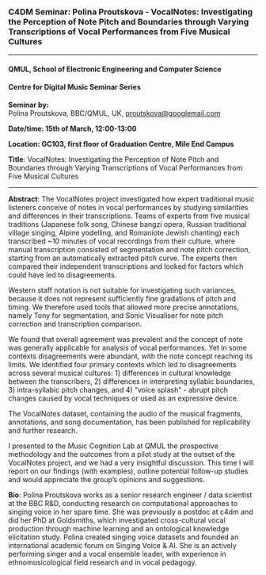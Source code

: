 <!--
 * @Author: nicolaus625 ma_nicolaus@163.com
 * @Date: 2024-03-12 17:03:37
 * @LastEditors: nicolaus625 ma_nicolaus@163.com
 * @LastEditTime: 2024-03-12 17:09:08
 * @FilePath: /c4dmpoole/input/news/news.2024-03-15.C4DM_Polina_Proutskova.md
 * @Description: 这是默认设置,请设置`customMade`, 打开koroFileHeader查看配置 进行设置: https://github.com/OBKoro1/koro1FileHeader/wiki/%E9%85%8D%E7%BD%AE
-->
### C4DM Seminar: Polina Proutskova - VocalNotes: Investigating the Perception of Note Pitch and Boundaries through Varying Transcriptions of Vocal Performances from Five Musical Cultures
-----------------

#### QMUL, School of Electronic Engineering and Computer Science

#### Centre for Digital Music Seminar Series

**Seminar by:**   
    Polina Proutskova, BBC/QMUL, UK, proutskova@googlemail.com

**Date/time:  15th of March, 12:00-13:00**

**Location: GC103, first floor of Graduation Centre, Mile End Campus**


<b>Title</b>: VocalNotes: Investigating the Perception of Note Pitch and Boundaries through Varying Transcriptions of Vocal Performances from Five Musical Cultures

-----------------

<b>Abstract</b>:
The VocalNotes project investigated how expert traditional music listeners conceive of notes in vocal performances by studying similarities and differences in their transcriptions. Teams of experts from five musical traditions (Japanese folk song, Chinese bangzi opera, Russian traditional village singing, Alpine yodelling, and Romaniote Jewish chanting) each transcribed ~10 minutes of vocal recordings from their culture, where manual transcription consisted of segmentation and note pitch correction, starting from an automatically extracted pitch curve. The experts then compared their independent transcriptions and looked for factors which could have led to disagreements.

Western staff notation is not suitable for investigating such variances, because it does not represent sufficiently fine gradations of pitch and timing. We therefore used tools that allowed more precise annotations, namely Tony for segmentation, and Sonic Visualiser for note pitch correction and transcription comparison. 

We found that overall agreement was prevalent and the concept of note was generally applicable for analysis of vocal performances. Yet in some contexts disagreements were abundant, with the note concept reaching its limits. We identified four primary contexts which led to disagreements across several musical cultures: 1) differences in cultural knowledge between the transcribers, 2) differences in interpreting syllabic boundaries, 3) intra-syllabic pitch changes, and 4) “voice splash” - abrupt pitch changes caused by vocal techniques or used as an expressive device. 

The VocalNotes dataset, containing the audio of the musical fragments, annotations, and song documentation, has been published for replicability and further research. 

I presented to the Music Cognition Lab at QMUL the prospective methodology and the outcomes from a pilot study at the outset of the VocalNotes project, and we had a very insightful discussion. This time I will report on our findings (with examples), outline potential follow-up studies and would appreciate the group’s opinions and suggestions.


<b>Bio</b>: Polina Proutskova works as a senior research engineer / data scientist at the BBC R&D, conducting research on computational approaches to singing voice in her spare time. She was previously a postdoc at c4dm and did her PhD at Goldsmiths, which investigated cross-cultural vocal production through machine learning and an ontological knowledge elicitation study. Polina created singing voice datasets and founded an international academic forum on Singing Voice & AI. She is an actively performing singer and a vocal ensemble leader, with experience in ethnomusicological field research and in vocal pedagogy.

